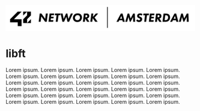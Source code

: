 <p align="center">
  <img width="" height="" src="https://raw.githubusercontent.com/mithraskuipers/mithraskuipers/main/readme_srcs/42/logo.png">
</p>

# libft
Lorem ipsum. Lorem ipsum. Lorem ipsum. Lorem ipsum. Lorem ipsum. Lorem ipsum. Lorem ipsum. Lorem ipsum. Lorem ipsum. Lorem ipsum. Lorem ipsum. Lorem ipsum. Lorem ipsum. Lorem ipsum. Lorem ipsum. Lorem ipsum. Lorem ipsum. Lorem ipsum. Lorem ipsum. Lorem ipsum. Lorem ipsum. Lorem ipsum. Lorem ipsum. Lorem ipsum. Lorem ipsum. Lorem ipsum. Lorem ipsum. Lorem ipsum. Lorem ipsum. Lorem ipsum. 
